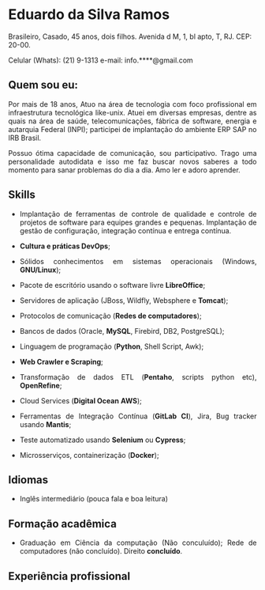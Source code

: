 # Eduardo da Silva Ramos

Brasileiro, Casado, 45 anos, dois filhos.
Avenida d M, 1, bl apto, T, RJ.
CEP: 20-00.

Celular (Whats): (21) 9-1313
e-mail: info.****@gmail.com

## Quem sou eu:

<div style="text-align: justify">
Por mais de 18 anos, Atuo na área de tecnologia com foco profissional em infraestrutura tecnológica like-unix.  
Atuei em diversas empresas, dentre as quais na área de saúde, telecomunicações, fábrica de software, energia e autarquia Federal (INPI); participei de implantação do ambiente ERP SAP no IRB Brasil. 

Possuo ótima capacidade de comunicação, sou participativo. Trago uma personalidade autodidata e isso me faz buscar novos saberes a todo momento para sanar problemas do dia a dia. Amo ler e adoro aprender.

## Skills

- Implantação de ferramentas de controle de qualidade e controle de projetos de software para equipes grandes e pequenas. Implantação de gestão de configuração, integração contínua e entrega contínua. 

- **Cultura e práticas DevOps**;

- Sólidos conhecimentos em sistemas operacionais (Windows, **GNU/Linux**);

- Pacote de escritório usando o software livre **LibreOffice**; 

- Servidores de aplicação (JBoss, Wildfly, Websphere e **Tomcat**); 

- Protocolos de comunicação (**Redes de computadores**); 

- Bancos de dados (Oracle, **MySQL**, Firebird, DB2, PostgreSQL); 

- Linguagem de programação (**Python**, Shell Script, Awk);

- **Web Crawler e Scraping**; 

- Transformação de dados ETL (**Pentaho**, scripts python etc), **OpenRefine**;

- Cloud Services (**Digital Ocean** **AWS**);

- Ferramentas de Integração Contínua (**GitLab CI**), Jira, Bug tracker usando **Mantis**; 

- Teste automatizado usando **Selenium** ou **Cypress**; 

- Microsserviços, containerização (**Docker**); 

## Idiomas

- Inglês intermediário (pouca fala e boa leitura)

## Formação acadêmica

- Graduação em Ciência da computação (Não conculuído); Rede de computadores (não concluído). Direito **concluído**.

## Experiência profissional


</div>

